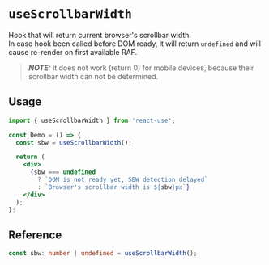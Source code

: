 # `useScrollbarWidth`

Hook that will return current browser's scrollbar width.  
In case hook been called before DOM ready, it will return `undefined` and will cause re-render on first available RAF.

> **_NOTE:_** it does not work (return 0) for mobile devices, because their scrollbar width can not be determined.

## Usage

```jsx
import { useScrollbarWidth } from 'react-use';

const Demo = () => {
  const sbw = useScrollbarWidth();

  return (
    <div>
      {sbw === undefined
        ? `DOM is not ready yet, SBW detection delayed`
        : `Browser's scrollbar width is ${sbw}px`}
    </div>
  );
};
```

## Reference

<!-- eslint-skip -->

```ts
const sbw: number | undefined = useScrollbarWidth();
```
